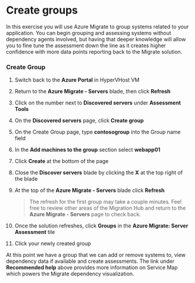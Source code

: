 # Create groups

In this exercise you will use Azure Migrate to group systems related to your application.  You can begin grouping and assessing systems without dependency agents involved, but having that deeper knowledge will allow you to fine tune the assessment down the line as it creates higher confidence with more data points reporting back to the Migrate solution.

### Create Group
1. Switch back to the **Azure Portal** in HyperVHost VM
2. Return to the **Azure Migrate - Servers** blade, then click **Refresh**
3. Click on the number next to **Discovered servers** under **Assessment Tools**
1. On the **Discovered servers** page, click **Create group**
2. On the Create Group page, type **contosogroup** into the Group name field
3. In the **Add machines to the group** section select **webapp01**
4. Click **Create** at the bottom of the page
5. Close the **Discover servers** blade by clicking the **X** at the top right of the blade
6. At the top of the **Azure Migrate - Servers** blade click **Refresh**

	>The refresh for the first group may take a couple minutes.  Feel free to review other areas of the Migration Hub and return to the **Azure Migrate - Servers** page to check back.

7. Once the solution refreshes, click **Groups** in the **Azure Migrate: Server Assessment** tile
8. Click your newly created group

At this point we have a group that we can add or remove systems to, view dependency data if available and create assessments. The link under **Recommended help** above provides more information on Service Map which powers the Migrate dependency visualization.
